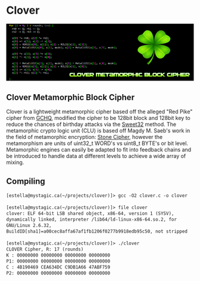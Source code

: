 # Clover
![Clover Cipher](/clover_cipher.png)

## Clover Metamorphic Block Cipher
Clover is a lightweight metamorphic cipher based off the alleged "Red Pike" cipher from [GCHQ](https://en.wikipedia.org/wiki/Red_Pike_(cipher)), modified the cipher to be 128bit block and 128bit key to reduce the chances of birthday attacks via the [Sweet32](https://sweet32.info) method. The metamorphic crypto logic unit (CLU) is based off Magdy M. Saeb's work in the field of metamorphic encryption: [Stone Cipher](https://www.researchgate.net/publication/49588683_The_Stone_Cipher-192_SC-192_A_Metamorphic_Cipher), however the metamorphism are units of uint32_t WORD's vs uint8_t BYTE's or bit level. Metamorphic engines can easily be adapted to fit into feedback chains and be introduced to handle data at different levels to achieve a wide array of mixing.

## Compiling
```
[estella@mystagic.ca(~/projects/clover)]> gcc -O2 clover.c -o clover

[estella@mystagic.ca(~/projects/clover)]> file clover
clover: ELF 64-bit LSB shared object, x86-64, version 1 (SYSV), dynamically linked, interpreter /lib64/ld-linux-x86-64.so.2, for GNU/Linux 2.6.32, BuildID[sha1]=a00cec8affa67af1fb1206f0277b9918edb95c50, not stripped

[estella@mystagic.ca(~/projects/clover)]> ./clover 
CLOVER Cipher, R: 17 (rounds)
K : 00000000 00000000 00000000 00000000
P1: 00000000 00000000 00000000 00000000
C : 4B190469 CEA634DC C9DB1A66 47ABF759
P2: 00000000 00000000 00000000 00000000
```
